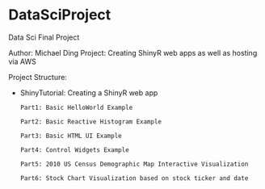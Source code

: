 # DataSciProject
Data Sci Final Project

Author: Michael Ding
Project: Creating ShinyR web apps as well as hosting via AWS

Project Structure:
- ShinyTutorial: Creating a ShinyR web app
      
      Part1: Basic HelloWorld Example
      
      Part2: Basic Reactive Histogram Example
      
      Part3: Basic HTML UI Example

      Part4: Control Widgets Example
      
      Part5: 2010 US Census Demographic Map Interactive Visualization
      
      Part6: Stock Chart Visualization based on stock ticker and date

